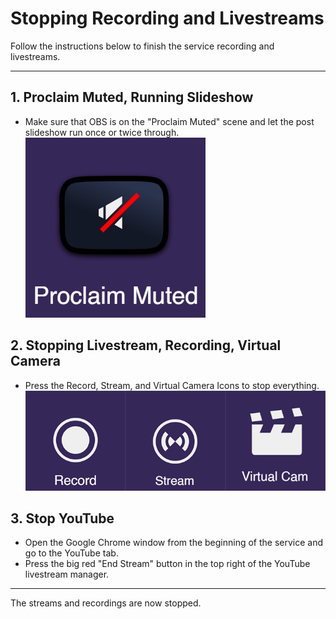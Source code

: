 # Stopping Recording and Livestreams

Follow the instructions below to finish the service recording and livestreams.

---

## 1. Proclaim Muted, Running Slideshow
 - Make sure that OBS is on the "Proclaim Muted" scene and let the post slideshow run once or twice through.
 <br>![Proclaim Muted](../assets/images/stream-deck/proclaim_muted.png)

## 2. Stopping Livestream, Recording, Virtual Camera
 - Press the Record, Stream, and Virtual Camera Icons to stop everything.
 <br>![Buttons to Press](../assets/images/starting-stream-recording/record-stream-virtualcam.png)

## 3. Stop YouTube
 - Open the Google Chrome window from the beginning of the service and go to the YouTube tab.
 - Press the big red "End Stream" button in the top right of the YouTube livestream manager.

---

The streams and recordings are now stopped.